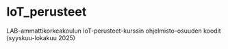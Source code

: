 # IoT_perusteet
LAB-ammattikorkeakoulun IoT-perusteet-kurssin ohjelmisto-osuuden koodit (syyskuu-lokakuu 2025)
